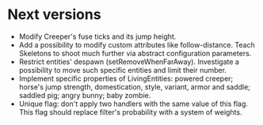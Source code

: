 # Next versions
- Modify Creeper's fuse ticks and its jump height.
- Add a possibility to modify custom attributes like follow-distance.
Teach Skeletons to shoot much further via abstract configuration
parameters.
- Restrict entities' despawn (setRemoveWhenFarAway). Investigate
a possibility to move such specific entities and limit their number.
- Implement specific properties of LivingEntities: powered creeper;
horse's jump strength, domestication, style, variant, armor and saddle;
saddled pig; angry bunny; baby zombie.
- Unique flag: don't apply two handlers with the same value of this
flag. This flag should replace filter's probability with a system of
 weights.